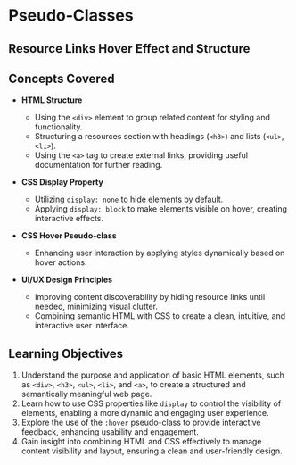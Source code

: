 # Pseudo-Classes

## Resource Links Hover Effect and Structure

## Concepts Covered

- **HTML Structure**

  - Using the `<div>` element to group related content for styling and functionality.
  - Structuring a resources section with headings (`<h3>`) and lists (`<ul>`, `<li>`).
  - Using the `<a>` tag to create external links, providing useful documentation for further reading.

- **CSS Display Property**

  - Utilizing `display: none` to hide elements by default.
  - Applying `display: block` to make elements visible on hover, creating interactive effects.

- **CSS Hover Pseudo-class**

  - Enhancing user interaction by applying styles dynamically based on hover actions.

- **UI/UX Design Principles**
  - Improving content discoverability by hiding resource links until needed, minimizing visual clutter.
  - Combining semantic HTML with CSS to create a clean, intuitive, and interactive user interface.

## Learning Objectives

1. Understand the purpose and application of basic HTML elements, such as `<div>`, `<h3>`, `<ul>`, `<li>`, and `<a>`, to create a structured and semantically meaningful web page.
2. Learn how to use CSS properties like `display` to control the visibility of elements, enabling a more dynamic and engaging user experience.
3. Explore the use of the `:hover` pseudo-class to provide interactive feedback, enhancing usability and engagement.
4. Gain insight into combining HTML and CSS effectively to manage content visibility and layout, ensuring a clean and user-friendly design.

